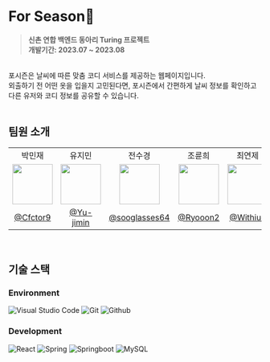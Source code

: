 # For Season🌿
> **신촌 연합 백엔드 동아리 Turing 프로젝트** <br/> **개발기간: 2023.07 ~ 2023.08**
<br>
포시즌은 날씨에 따른 맞춤 코디 서비스를 제공하는 웹페이지입니다.<br>
외출하기 전 어떤 옷을 입을지 고민된다면, 포시즌에서 간편하게 날씨 정보를 확인하고 다른 유저와 코디 정보를 공유할 수 있습니다.<br><br>


## 팀원 소개 
<table cellspacing="0" cellpadding="0" width="100%">
  <tr width="100%">
    <td align="center">
      <a>박민재</a>
    </td>
    <td align="center">
      <a>유지민</a>
    </td>
    <td align="center">
      <a>전수경</a>
    </td>
    <td align="center">
      <a>조륜희</a>
    </td>
    <td align="center">
      <a>최연제</a>
    </td>
  </tr><tr width="100%">
    <td align="center">
      <img src="https://github.com/Turing-ForSeason/.github/assets/109728087/80858524-9a6b-49bd-9a66-054c52e6e059.png" width="80px"/>
    </td>
    <td align="center">
      <img src="https://github.com/Turing-ForSeason/.github/assets/109728087/80858524-9a6b-49bd-9a66-054c52e6e059.png" width="80px"/>
    </td>
    <td align="center">
      <img src="https://github.com/Turing-ForSeason/.github/assets/109728087/fa4efb40-f636-433f-a95a-b8eb353d30dd.png" width="80px"/>
    </td>
    <td align="center">
      <img src="https://github.com/Turing-ForSeason/.github/assets/109728087/80858524-9a6b-49bd-9a66-054c52e6e059.png" width="80px"/>
    </td>
    <td align="center">
      <img src="https://github.com/Turing-ForSeason/.github/assets/109728087/e64d933a-fe75-4304-8407-f3efa32608a6.png" width="80px"/>
    </td>
  </tr><tr width="100%">
    <td align="center">
      <a href="https://github.com/Cfctor9">@Cfctor9</a>
    </td>
    <td align="center">
      <a href="https://github.com/Yu-jimin">@Yu-jimin</a>
    </td>
    <td align="center">
      <a href="https://github.com/sooglasses64">@sooglasses64</a>
    </td>
    <td align="center">
      <a href="https://github.com/Ryooon2">@Ryooon2</a>
    </td>
    <td align="center">
      <a href="https://github.com/Withiue">@Withiue</a>
    </td>
  </tr>
</table><br>


## 기술 스택

### Environment
![Visual Studio Code](https://img.shields.io/badge/Visual%20Studio%20Code-007ACC?style=for-the-badge&logo=Visual%20Studio%20Code&logoColor=white)
![Git](https://img.shields.io/badge/Git-F05032?style=for-the-badge&logo=Git&logoColor=white)
![Github](https://img.shields.io/badge/GitHub-181717?style=for-the-badge&logo=GitHub&logoColor=white)             
     

### Development
![React](https://img.shields.io/badge/React-20232A?style=for-the-badge&logo=react&logoColor=61DAFB)
![Spring](https://img.shields.io/badge/spring-6DB33F?style=for-the-badge&logo=spring&logoColor=white)
![Springboot](https://img.shields.io/badge/springboot-6DB33F?style=for-the-badge&logo=springboot&logoColor=white)
![MySQL](https://img.shields.io/badge/mysql-4479A1?style=for-the-badge&logo=mysql&logoColor=white)


